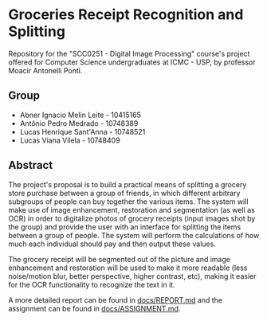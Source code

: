 # Groceries Receipt Recognition and Splitting

Repository for the "SCC0251 - Digital Image Processing" course's project offered for Computer Science undergraduates at ICMC - USP, by professor Moacir Antonelli Ponti.

## Group
- Abner Ignacio Melin Leite - 10415165
- Antônio Pedro Medrado - 10748389
- Lucas Henrique Sant'Anna - 10748521
- Lucas Viana Vilela - 10748409

## Abstract

The project's proposal is to build a practical means of splitting a grocery store purchase between a group of friends, in which different arbitrary subgroups of people can buy together the various items. The system will make use of image enhancement, restoration and segmentation (as well as OCR) in order to digitalize photos of grocery receipts (input images shot by the group) and provide the user with an interface for splitting the items between a group of people. The system will perform the calculations of how much each individual should pay and then output these values.

The grocery receipt will be segmented out of the picture and image enhancement and restoration will be used to make it more readable (less noise/motion blur, better perspective, higher contrast, etc), making it easier for the OCR functionality to recognize the text in it.

A more detailed report can be found in [docs/REPORT.md](./docs/REPORT.md) and the assignment can be found in [docs/ASSIGNMENT.md](./docs/ASSIGNMENT.md).
